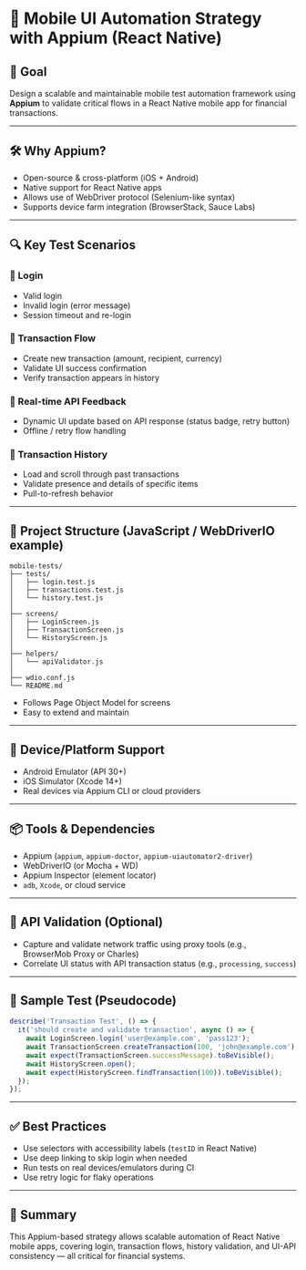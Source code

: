 # 📱 Mobile UI Automation Strategy with Appium (React Native)

## 🎯 Goal
Design a scalable and maintainable mobile test automation framework using **Appium** to validate critical flows in a React Native mobile app for financial transactions.

---

## 🛠️ Why Appium?
- Open-source & cross-platform (iOS + Android)
- Native support for React Native apps
- Allows use of WebDriver protocol (Selenium-like syntax)
- Supports device farm integration (BrowserStack, Sauce Labs)

---

## 🔍 Key Test Scenarios

### 🔐 Login
- Valid login
- Invalid login (error message)
- Session timeout and re-login

### 💸 Transaction Flow
- Create new transaction (amount, recipient, currency)
- Validate UI success confirmation
- Verify transaction appears in history

### 🔁 Real-time API Feedback
- Dynamic UI update based on API response (status badge, retry button)
- Offline / retry flow handling

### 📜 Transaction History
- Load and scroll through past transactions
- Validate presence and details of specific items
- Pull-to-refresh behavior

---

## 📂 Project Structure (JavaScript / WebDriverIO example)

```
mobile-tests/
├── tests/
│   ├── login.test.js
│   ├── transactions.test.js
│   └── history.test.js
│
├── screens/
│   ├── LoginScreen.js
│   ├── TransactionScreen.js
│   └── HistoryScreen.js
│
├── helpers/
│   └── apiValidator.js
│
├── wdio.conf.js
└── README.md
```

- Follows Page Object Model for screens
- Easy to extend and maintain

---

## 📱 Device/Platform Support
- Android Emulator (API 30+)
- iOS Simulator (Xcode 14+)
- Real devices via Appium CLI or cloud providers

---

## 📦 Tools & Dependencies
- Appium (`appium`, `appium-doctor`, `appium-uiautomator2-driver`)
- WebDriverIO (or Mocha + WD)
- Appium Inspector (element locator)
- `adb`, `Xcode`, or cloud service

---

## 🔄 API Validation (Optional)
- Capture and validate network traffic using proxy tools (e.g., BrowserMob Proxy or Charles)
- Correlate UI status with API transaction status (e.g., `processing`, `success`)

---

## 🧪 Sample Test (Pseudocode)

```js
describe('Transaction Test', () => {
  it('should create and validate transaction', async () => {
    await LoginScreen.login('user@example.com', 'pass123');
    await TransactionScreen.createTransaction(100, 'john@example.com');
    await expect(TransactionScreen.successMessage).toBeVisible();
    await HistoryScreen.open();
    await expect(HistoryScreen.findTransaction(100)).toBeVisible();
  });
});
```

---

## ✅ Best Practices
- Use selectors with accessibility labels (`testID` in React Native)
- Use deep linking to skip login when needed
- Run tests on real devices/emulators during CI
- Use retry logic for flaky operations

---

## 📌 Summary
This Appium-based strategy allows scalable automation of React Native mobile apps, covering login, transaction flows, history validation, and UI-API consistency — all critical for financial systems.
